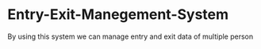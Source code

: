 # Entry-Exit-Manegement-System
By using this system we can manage entry and exit data of multiple person
